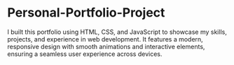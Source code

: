 # Personal-Portfolio-Project
I built this portfolio using HTML, CSS, and JavaScript to showcase my skills, projects, and experience in web development. It features a modern, responsive design with smooth animations and interactive elements, ensuring a seamless user experience across devices. 
